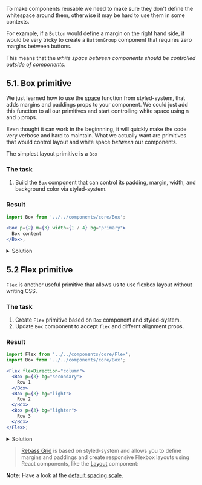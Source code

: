 To make components reusable we need to make sure they don't define the whitespace around them, otherwise it may be hard to use them in some contexts.

For example, if a `Button` would define a margin on the right hand side, it would be very tricky to create a `ButtonGroup` component that requires zero margins between buttons.

This means that the _white space between components should be controlled outside of components_.

## 5.1. Box primitive

We just learned how to use the [space](https://jxnblk.com/styled-system/api#space) function from styled-system, that adds margins and paddings props to your component. We could just add this function to all our primitives and start controlling white space using `m` and `p` props.

Even thought it can work in the beginnning, it will quickly make the code very verbose and hard to maintain. What we actually want are primitives that would control layout and white space _between_ our components.

The simplest layout primitive is a `Box`

### The task

1. Build the `Box` component that can control its padding, margin, width, and background color via styled-system.

### Result

```jsx noeditor
import Box from '../../components/core/Box';

<Box p={2} m={3} width={1 / 4} bg="primary">
  Box content
</Box>;
```

<details>
 <summary>Solution</summary>

```js static
import styled from 'styled-components';
import { space, color, width } from 'styled-system';

const Box = styled('div')(
  {
    boxSizing: 'border-box'
  },
  space,
  color,
  width
);

Box.propTypes = {
  ...space.propTypes,
  ...color.propTypes,
  ...width.propTypes
};

/** @component */
export default Box;
```

</details>

## 5.2 Flex primitive

`Flex` is another useful primitive that allows us to use flexbox layout without writing CSS.

### The task

1. Create `Flex` primitive based on `Box` component and styled-system.
1. Update `Box` component to accept `flex` and differnt alignment props.

### Result

```jsx noeditor
import Flex from '../../components/core/Flex';
import Box from '../../components/core/Box';

<Flex flexDirection="column">
  <Box p={3} bg="secondary">
    Row 1
  </Box>
  <Box p={3} bg="light">
    Row 2
  </Box>
  <Box p={3} bg="lighter">
    Row 3
  </Box>
</Flex>;
```

<details>
 <summary>Solution</summary>

```js static
import styled from 'styled-components';
import {
  flexWrap,
  flexDirection,
  alignItems,
  justifyContent
} from 'styled-system';
import Box from '../Box';

const Flex = styled(Box)(
  {
    display: 'flex'
  },
  flexWrap,
  flexDirection,
  alignItems,
  justifyContent
);

Flex.propTypes = {
  ...flexWrap.propTypes,
  ...flexDirection.propTypes,
  ...alignItems.propTypes,
  ...justifyContent.propTypes
};

/** @component */
export default Flex;
```

</details>

> [Rebass Grid](https://grid.rebassjs.org/) is based on styled-system and allows you to define margins and paddings and create responsive Flexbox layouts using React components, like the [Layout](https://github.com/rebassjs/grid#box) component:

**Note:** Have a look at the [default spacing scale](https://jxnblk.com/styled-system/api#space-1).
